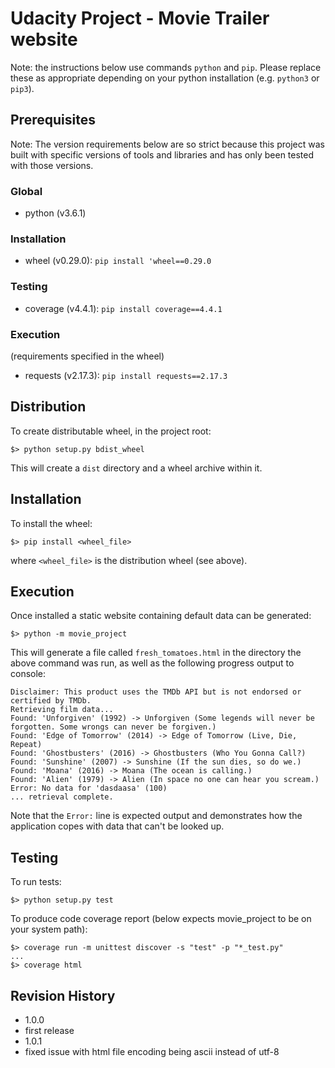 # Udacity Project - Movie Trailer website

Note: the instructions below use commands ```python``` and ```pip```. Please replace these as appropriate depending on your python installation (e.g. ```python3``` or ```pip3```).

## Prerequisites
Note: The version requirements below are so strict because this project was built with specific versions of tools and libraries and has only been tested with those versions.

### Global
* python (v3.6.1)

### Installation
* wheel (v0.29.0): ```pip install 'wheel==0.29.0```

### Testing
* coverage (v4.4.1): ```pip install coverage==4.4.1```

### Execution
(requirements specified in the wheel)
* requests (v2.17.3): ```pip install requests==2.17.3```

## Distribution
To create distributable wheel, in the project root:
```
$> python setup.py bdist_wheel
```
This will create a ```dist``` directory and a wheel archive within it.

## Installation
To install the wheel:
```
$> pip install <wheel_file>
```
where ```<wheel_file>``` is the distribution wheel (see above).

## Execution
Once installed a static website containing default data can be generated:
```
$> python -m movie_project
```

This will generate  a file called ```fresh_tomatoes.html``` in the directory the above command was run, as well as the following progress output to console:

```
Disclaimer: This product uses the TMDb API but is not endorsed or certified by TMDb.
Retrieving film data...
Found: 'Unforgiven' (1992) -> Unforgiven (Some legends will never be forgotten. Some wrongs can never be forgiven.)
Found: 'Edge of Tomorrow' (2014) -> Edge of Tomorrow (Live, Die, Repeat)
Found: 'Ghostbusters' (2016) -> Ghostbusters (Who You Gonna Call?)
Found: 'Sunshine' (2007) -> Sunshine (If the sun dies, so do we.)
Found: 'Moana' (2016) -> Moana (The ocean is calling.)
Found: 'Alien' (1979) -> Alien (In space no one can hear you scream.)
Error: No data for 'dasdaasa' (100)
... retrieval complete.
```
Note that the ```Error:``` line is expected output and demonstrates how the application copes with data that can't be looked up.

## Testing
To run tests:
```
$> python setup.py test
```

To produce code coverage report (below expects movie_project to be on your system path):
```
$> coverage run -m unittest discover -s "test" -p "*_test.py"
...
$> coverage html
```

## Revision History
* 1.0.0
 * first release
* 1.0.1
 * fixed issue with html file encoding being ascii instead of utf-8
